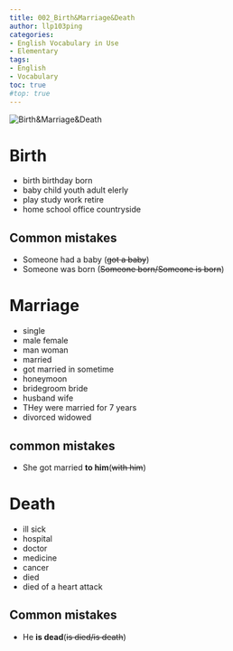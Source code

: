 ```yaml
---
title: 002_Birth&Marriage&Death
author: llp103ping
categories:
- English Vocabulary in Use 
- Elementary
tags: 
- English
- Vocabulary
toc: true
#top: true
---
```

![Birth&Marriage&Death][002]


# Birth
+ birth birthday born 
+ baby child youth adult elerly
+ play study work retire
+ home school office countryside
## Common mistakes
+ Someone had a baby (~~got a baby~~)
+ Someone was born (~~Someone born/Someone is born~~)
 <!-- more -->


# Marriage
+ single
+ male female
+ man woman
+ married 
+ got married in sometime
+ honeymoon
+ bridegroom bride
+ husband wife 
+ THey were married for 7 years
+ divorced widowed
## common mistakes
+ She got married **to him**(~~with him~~)


# Death
+ ill sick 
+ hospital
+ doctor
+ medicine
+ cancer
+ died
+ died of a heart attack
## Common mistakes
+ He **is dead**(~~is died/is death~~)


[002]:https://uc79cec191f6d17bf471bd4b0c9c.previews.dropboxusercontent.com/p/thumb/ABCef6ftYrY6GgMpBDrpun9BXsV7Q06TEqtxjBg4Nn5tA2rYYLbK_IEeR11UkInEOEY1UeCqOTsa-yZjkKnoRXWoR-T6mq9nBYTqlNkJmFdDFDUcG-kSza4kl7LJ1PZQyVPQ832fBiiqinmITwh0S0WhL1EY4AYYvrXDmpBUpQUB48NUIyShWa6zfUbGsN009cXNHDhWZqF1XbZTbgGQjwxlQa43JjDrw84Yl5Md-q6TVaKzWXz0u_txZvlBoVMtatSMFOWIdhvLJ9wOeUczh3D2H4PVE1XJwLSPmN50gOonVE33rGaU2hLpLqe0E9nfYfMzlb8Bvj8uuBNMMfTbazL_6dRtEz7uuQY1JOv0_jXgd8rvDSMVOAAWdBDv_1e09KKskP1ILZ7FxEBtNa8gnNnH/p.jpeg?fv_content=true&size_mode=5